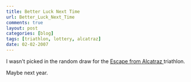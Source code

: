 ```yaml
---
title: Better Luck Next Time
url: Better_Luck_Next_Time
comments: true
layout: post
categories: [blog]
tags: [triathlon, lottery, alcatraz]
date: 02-02-2007
---
```

<p class="intro">I wasn't picked in the random draw for the <a href="http://www.escapefromalcatraztriathlon.com/" target="_parent">Escape from Alcatraz </a> triathlon.</p>
 Maybe next year.

